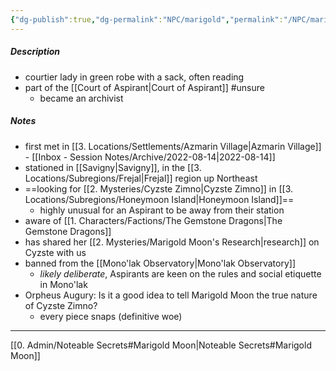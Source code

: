 ```yaml
---
{"dg-publish":true,"dg-permalink":"NPC/marigold","permalink":"/NPC/marigold/"}
---
```


##### Description
- courtier lady in green robe with a sack, often reading
- part of the [[Court of Aspirant\|Court of Aspirant]] #unsure 
	- became an archivist

##### Notes
- first met in [[3. Locations/Settlements/Azmarin Village\|Azmarin Village]] - [[Inbox - Session Notes/Archive/2022-08-14\|2022-08-14]]
- stationed in [[Savigny\|Savigny]], in the [[3. Locations/Subregions/Frejal\|Frejal]] region up Northeast
- ==looking for [[2. Mysteries/Cyzste Zimno\|Cyzste Zimno]] in [[3. Locations/Subregions/Honeymoon Island\|Honeymoon Island]]==
	- highly unusual for an Aspirant to be away from their station
- aware of [[1. Characters/Factions/The Gemstone Dragons\|The Gemstone Dragons]]
- has shared her [[2. Mysteries/Marigold Moon's Research\|research]] on Cyzste with us
- banned from the [[Mono'lak Observatory\|Mono'lak Observatory]]
	- *likely deliberate*, Aspirants are keen on the rules and social etiquette in Mono'lak
- Orpheus Augury: Is it a good idea to tell Marigold Moon the true nature of Cyzste Zimno?
	- every piece snaps (definitive woe)

---

[[0. Admin/Noteable Secrets#Marigold Moon\|Noteable Secrets#Marigold Moon]]